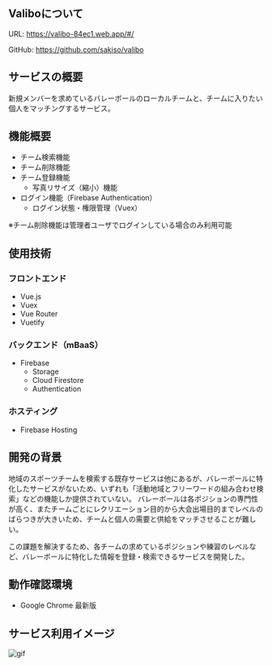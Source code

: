 ## Valiboについて
URL: https://valibo-84ec1.web.app/#/

GitHub: https://github.com/sakiso/valibo

## サービスの概要
新規メンバーを求めているバレーボールのローカルチームと、チームに入りたい個人をマッチングするサービス。

## 機能概要
* チーム検索機能
* チーム削除機能
* チーム登録機能
  * 写真リサイズ（縮小）機能
* ログイン機能（Firebase Authentication）
  * ログイン状態・権限管理（Vuex）

※チーム削除機能は管理者ユーザでログインしている場合のみ利用可能


## 使用技術
### フロントエンド
* Vue.js
* Vuex
* Vue Router
* Vuetify

### バックエンド（mBaaS）
* Firebase
  * Storage
  * Cloud Firestore
  * Authentication

### ホスティング
* Firebase Hosting


## 開発の背景
地域のスポーツチームを検索する既存サービスは他にあるが、バレーボールに特化したサービスがないため、いずれも「活動地域とフリーワードの組み合わせ検索」などの機能しか提供されていない。
バレーボールは各ポジションの専門性が高く、またチームごとにレクリエーション目的から大会出場目的までレベルのばらつきが大きいため、チームと個人の需要と供給をマッチさせることが難しい。

この課題を解決するため、各チームの求めているポジションや練習のレベルなど、バレーボールに特化した情報を登録・検索できるサービスを開発した。

## 動作確認環境
* Google Chrome 最新版

## サービス利用イメージ
![gif](https://github.com/sakiso/valibo/blob/master/valibo-image.gif)

